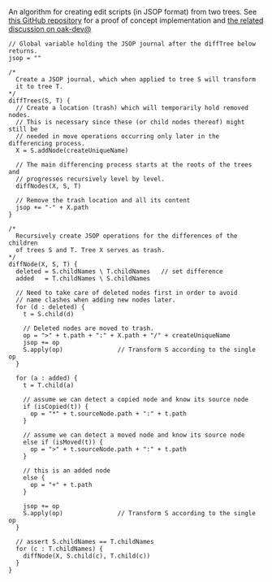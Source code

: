 An algorithm for creating edit scripts (in JSOP format) from two trees.
See [this GitHub repository](https://github.com/mduerig/json-diff) for a
proof of concept implementation and
[the related discussion on oak-dev@](http://markmail.org/message/lbc3rx2p3sssvqj5)

    // Global variable holding the JSOP journal after the diffTree below returns.
    jsop = ""
       
    /*
      Create a JSOP journal, which when applied to tree S will transform
      it to tree T.
    */
    diffTrees(S, T) {
      // Create a location (trash) which will temporarily hold removed nodes.
      // This is necessary since these (or child nodes thereof) might still be
      // needed in move operations occurring only later in the differencing process.
      X = S.addNode(createUniqueName)

      // The main differencing process starts at the roots of the trees and
      // progresses recursively level by level.
      diffNodes(X, S, T)

      // Remove the trash location and all its content
      jsop += "-" + X.path
    }

    /*
      Recursively create JSOP operations for the differences of the children
      of trees S and T. Tree X serves as trash.
    */
    diffNode(X, S, T) {
      deleted = S.childNames \ T.childNames   // set difference
      added   = T.childNames \ S.childNames

      // Need to take care of deleted nodes first in order to avoid
      // name clashes when adding new nodes later.
      for (d : deleted) {
        t = S.child(d)

        // Deleted nodes are moved to trash.
        op = ">" + t.path + ":" + X.path + "/" + createUniqueName
        jsop += op
        S.apply(op)               // Transform S according to the single op
      }

      for (a : added) {
        t = T.child(a)

        // assume we can detect a copied node and know its source node
        if (isCopied(t)) {
          op = "*" + t.sourceNode.path + ":" + t.path
        }

        // assume we can detect a moved node and know its source node
        else if (isMoved(t)) {
          op = ">" + t.sourceNode.path + ":" + t.path
        }

        // this is an added node
        else {
          op = "+" + t.path
        }

        jsop += op
        S.apply(op)               // Transform S according to the single op
      }

      // assert S.childNames == T.childNames
      for (c : T.childNames) {
        diffNode(X, S.child(c), T.child(c))
      }
    }
